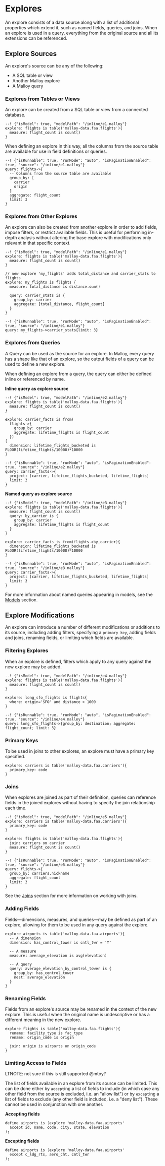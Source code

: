# Explores

An explore consists of a data source along with a list of
additional properties which extend it, such as named fields, queries, and joins. When an explore is used in a query,
everything from the original source and all its extensions can be referenced.

## Explore Sources

An explore's source can be any of the following:

* A SQL table or view
* Another Malloy explore
* A Malloy query

### Explores from Tables or Views

An explore can be created from a SQL table or view from a connected database.

```malloy
--! {"isModel": true, "modelPath": "/inline/e1.malloy"}
explore: flights is table('malloy-data.faa.flights'){
  measure: flight_count is count()
}
```

When defining an explore in this way, all the columns from
the source table are available for use in field definitions
or queries.

```malloy
--! {"isRunnable": true, "runMode": "auto", "isPaginationEnabled": true, "source": "/inline/e1.malloy"}
query: flights->{
  -- Columns from the source table are available
  group_by: [
    carrier
    origin
  ]
  aggregate: flight_count
  limit: 3
}
```

### Explores from Other Explores

An explore can also be created from another explore in order
to add fields, impose filters, or restrict available fields.
This is useful for performing in-depth analysis without altering
the base explore with modifications only relevant in that specific context.

```malloy
--! {"isModel": true, "modelPath": "/inline/e1.malloy"}
explore: flights is table('malloy-data.faa.flights'){
  measure: flight_count is count()
}

// new explore 'my_flights' adds total_distance and carrier_stats to flights
explore: my_flights is flights {
  measure: total_distance is distance.sum()

  query: carrier_stats is {
    group_by: carrier
    aggregate: [total_distance, flight_count]
  }
}
```
```malloy
--! {"isRunnable": true, "runMode": "auto", "isPaginationEnabled": true, "source": "/inline/e1.malloy"}
query: my_flights->carrier_stats{limit: 3}
```

### Explores from Queries

A Query can be used as the source for an explore.
In Malloy, every query has a shape like that of an explore,
so the output fields of a query can be used to define a new
explore.

When defining an explore from a query, the query can either
be defined inline or referenced by name.

**Inline query as explore source**

```malloy
--! {"isModel": true, "modelPath": "/inline/e2.malloy"}
explore: flights is table('malloy-data.faa.flights'){
  measure: flight_count is count()
}

explore: carrier_facts is from(
  flights->{
    group_by: carrier
    aggregate: lifetime_flights is flight_count
  })
{
  dimension: lifetime_flights_bucketed is FLOOR(lifetime_flights/10000)*10000
}

```
```malloy
--! {"isRunnable": true, "runMode": "auto", "isPaginationEnabled": true, "source": "/inline/e2.malloy"}
query: carrier_facts->{
  project: [carrier, lifetime_flights_bucketed, lifetime_flights]
  limit: 3
}
```


**Named query as explore source**

```malloy
--! {"isModel": true, "modelPath": "/inline/e3.malloy"}
explore: flights is table('malloy-data.faa.flights'){
  measure: flight_count is count()
  query: by_carrier is {
    group_by: carrier
    aggregate: lifetime_flights is flight_count
  }
}

explore: carrier_facts is from(flights->by_carrier){
  dimension: lifetime_flights_bucketed is FLOOR(lifetime_flights/10000)*10000
}
```
```malloy
--! {"isRunnable": true, "runMode": "auto", "isPaginationEnabled": true, "source": "/inline/e3.malloy"}
query: carrier_facts->{
  project: [carrier, lifetime_flights_bucketed, lifetime_flights]
  limit: 3
}
```
For more information about named queries appearing in models, see the [Models](statement.md) section.

## Explore Modifications

An explore can introduce a number of different
modifications or additions to its source, including adding
filters, specifying a `primary key`, adding fields and
joins, renaming fields, or limiting which fields are
available.

### Filtering Explores

When an explore is defined, filters which apply to any query against the new explore may be added.

```malloy
--! {"isModel": true, "modelPath": "/inline/e4.malloy"}
explore: flights is table('malloy-data.faa.flights'){
  measure: flight_count is count()
}

explore: long_sfo_flights is flights{
  where: origin='SFO' and distance > 1000
}
```

```malloy
--! {"isRunnable": true, "runMode": "auto", "isPaginationEnabled": true, "source": "/inline/e4.malloy"}
query: long_sfo_flights->{group_by: destination; aggregate: flight_count; limit: 3}
```

### Primary Keys

To be used in joins to other explores, an explore must
have a primary key specified.

```malloy
explore: carriers is table('malloy-data.faa.carriers'){
  primary_key: code
}
```

### Joins

When explores are joined as part of their definition, queries can reference fields in the joined explores without having to specify the join relationship each time.

```malloy
--! {"isModel": true, "modelPath": "/inline/e5.malloy"}
explore: carriers is table('malloy-data.faa.carriers'){
  primary_key: code
}

explore: flights is table('malloy-data.faa.flights'){
  join: carriers on carrier
  measure: flight_count is count()
}
```
```malloy
--! {"isRunnable": true, "runMode": "auto", "isPaginationEnabled": true, "source": "/inline/e5.malloy"}
query: flights->{
  group_by: carriers.nickname
  aggregate: flight_count
  limit: 3
}
```



See the [Joins](join.md) section for more information on working with joins.

### Adding Fields

Fields—dimensions, measures, and queries—may be defined as
part of an explore, allowing for them to be used in any
query against the explore.

```malloy
explore airports is table('malloy-data.faa.airports'){
  -- A dimension
  dimension: has_control_tower is cntl_twr = 'Y'

  -- A measure
  measure: average_elevation is avg(elevation)

  -- A query
  query: average_elevation_by_control_tower is {
    group_by: has_control_tower
    nest: average_elevation
  }
}
```

### Renaming Fields

Fields from an explore's source may be renamed in the context of the
new explore. This is useful when the original name is undescriptive or has a different meaning in the new explore.

```malloy
explore flights is table('malloy-data.faa.flights'){
  rename: facility_type is fac_type
  rename: origin_code is origin

  join: origin is airports on origin_code
}
```

### Limiting Access to Fields

LTNOTE: not sure if this is still supported @mtoy?

The list of fields available in an explore from its source
can be limited. This can be done either by `accept`ing a
list of fields to include (in which case any other field
from the source is excluded, i.e. an "allow list") or by
`except`ing a list of fields to exclude (any other field
is included, i.e. a "deny list"). These cannot be used in
conjunction with one another.

**Accepting fields**

```malloy
define airports is (explore 'malloy-data.faa.airports'
  accept id, name, code, city, state, elevation
);
```

**Excepting fields**

```malloy
define airports is (explore 'malloy-data.faa.airports'
  except c_ldg_rts, aero_cht, cntl_twr
);
```